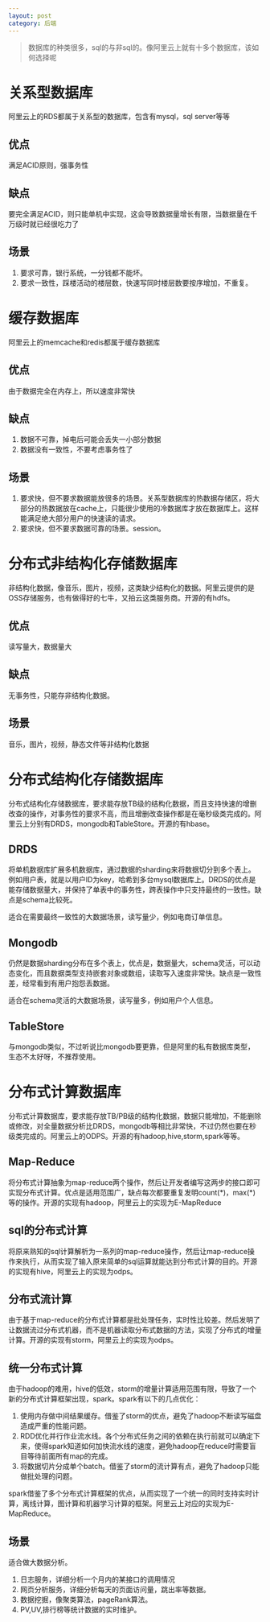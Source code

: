```yaml
---
layout: post
category: 后端
---
```


> 数据库的种类很多，sql的与非sql的。像阿里云上就有十多个数据库，该如何选择呢

# 关系型数据库
阿里云上的RDS都属于关系型的数据库，包含有mysql，sql server等等

## 优点
满足ACID原则，强事务性

## 缺点
要完全满足ACID，则只能单机中实现，这会导致数据量增长有限，当数据量在千万级时就已经很吃力了

## 场景
1. 要求可靠，银行系统，一分钱都不能坏。
2. 要求一致性，踩楼活动的楼层数，快速写同时楼层数要按序增加，不重复。

# 缓存数据库
阿里云上的memcache和redis都属于缓存数据库

## 优点
由于数据完全在内存上，所以速度非常快

## 缺点
1. 数据不可靠，掉电后可能会丢失一小部分数据
2. 数据没有一致性，不要考虑事务性了

## 场景
1. 要求快，但不要求数据能放很多的场景。关系型数据库的热数据存储区，将大部分的热数据放在cache上，只能很少使用的冷数据库才放在数据库上。这样能满足绝大部分用户的快速读的请求。
2. 要求快，但不要求数据可靠的场景。session。

# 分布式非结构化存储数据库
非结构化数据，像音乐，图片，视频，这类缺少结构化的数据。阿里云提供的是OSS存储服务，也有做得好的七牛，又拍云这类服务商。开源的有hdfs。

## 优点
读写量大，数据量大

## 缺点
无事务性，只能存非结构化数据。

## 场景
音乐，图片，视频，静态文件等非结构化数据


# 分布式结构化存储数据库
分布式结构化存储数据库，要求能存放TB级的结构化数据，而且支持快速的增删改查的操作，对事务性的要求不高，而且增删改查操作都是在毫秒级类完成的。阿里云上分别有DRDS，mongodb和TableStore。开源的有hbase。

## DRDS
将单机数据库扩展多机数据库，通过数据的sharding来将数据切分到多个表上。例如用户表，就是以用户ID为key，哈希到多台mysql数据库上。DRDS的优点是能存储数据量大，并保持了单表中的事务性，跨表操作中只支持最终的一致性。缺点是schema比较死。

适合在需要最终一致性的大数据场景，读写量少，例如电商订单信息。

## Mongodb
仍然是数据sharding分布在多个表上，优点是，数据量大，schema灵活，可以动态变化，而且数据类型支持嵌套对象或数组，读取写入速度非常快。缺点是一致性差，经常看到有用户抱怨丢数据。

适合在schema灵活的大数据场景，读写量多，例如用户个人信息。

## TableStore
与mongodb类似，不过听说比mongodb要更靠，但是阿里的私有数据库类型，生态不太好呀，不推荐使用。 

# 分布式计算数据库
分布式计算数据库，要求能存放TB/PB级的结构化数据，数据只能增加，不能删除或修改，对全量数据分析比DRDS，mongodb等相比非常快，不过仍然也要在秒级类完成的。阿里云上的ODPS。开源的有hadoop,hive,storm,spark等等。

## Map-Reduce
将分布式计算抽象为map-reduce两个操作，然后让开发者编写这两步的接口即可实现分布式计算。优点是适用范围广，缺点每次都要重复发明count(\*)，max(\*)等的操作。开源的实现有hadoop，阿里云上的实现为E-MapReduce

## sql的分布式计算
将原来熟知的sql计算解析为一系列的map-reduce操作，然后让map-reduce操作来执行，从而实现了输入原来简单的sql运算就能达到分布式计算的目的。开源的实现有hive，阿里云上的实现为odps。

## 分布式流计算
由于基于map-reduce的分布式计算都是批处理任务，实时性比较差。然后发明了让数据流过分布式机器，而不是机器读取分布式数据的方法，实现了分布式的增量计算。开源的实现有storm，阿里云上的实现为odps。

## 统一分布式计算
由于hadoop的难用，hive的低效，storm的增量计算适用范围有限，导致了一个新的分布式计算框架出现，spark。spark有以下的几点优化：

1. 使用内存做中间结果缓存。借鉴了storm的优点，避免了hadoop不断读写磁盘造成严重的性能问题。
2. RDD优化并行作业流水线。各个分布式任务之间的依赖在执行前就可以确定下来，使得spark知道如何加快流水线的速度，避免hadoop在reduce时需要盲目等待前面所有map的完成。
3. 将数据切片分成单个batch。借鉴了storm的流计算有点，避免了hadoop只能做批处理的问题。

spark借鉴了多个分布式计算框架的优点，从而实现了一个统一的同时支持实时计算，离线计算，图计算和机器学习计算的框架。阿里云上对应的实现为E-MapReduce。

## 场景
适合做大数据分析。
1. 日志服务，详细分析一个月内的某接口的调用情况
2. 网页分析服务，详细分析每天的页面访问量，跳出率等数据。
3. 数据挖掘，像聚类算法，pageRank算法。
4. PV,UV,排行榜等统计数据的实时维护。



